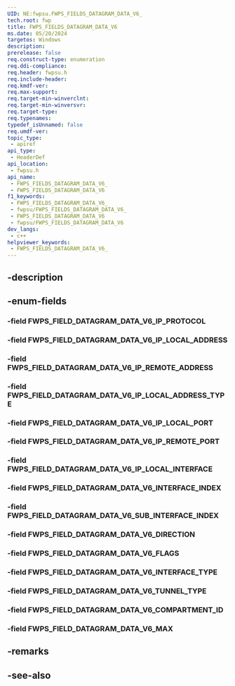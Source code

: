 ```yaml
---
UID: NE:fwpsu.FWPS_FIELDS_DATAGRAM_DATA_V6_
tech.root: fwp
title: FWPS_FIELDS_DATAGRAM_DATA_V6
ms.date: 05/20/2024
targetos: Windows
description: 
prerelease: false
req.construct-type: enumeration
req.ddi-compliance: 
req.header: fwpsu.h
req.include-header: 
req.kmdf-ver: 
req.max-support: 
req.target-min-winverclnt: 
req.target-min-winversvr: 
req.target-type: 
req.typenames: 
typedef_isUnnamed: false
req.umdf-ver: 
topic_type:
 - apiref
api_type:
 - HeaderDef
api_location:
 - fwpsu.h
api_name:
 - FWPS_FIELDS_DATAGRAM_DATA_V6_
 - FWPS_FIELDS_DATAGRAM_DATA_V6
f1_keywords:
 - FWPS_FIELDS_DATAGRAM_DATA_V6_
 - fwpsu/FWPS_FIELDS_DATAGRAM_DATA_V6_
 - FWPS_FIELDS_DATAGRAM_DATA_V6
 - fwpsu/FWPS_FIELDS_DATAGRAM_DATA_V6
dev_langs:
 - c++
helpviewer_keywords:
 - FWPS_FIELDS_DATAGRAM_DATA_V6_
---
```


## -description

## -enum-fields

### -field FWPS_FIELD_DATAGRAM_DATA_V6_IP_PROTOCOL

### -field FWPS_FIELD_DATAGRAM_DATA_V6_IP_LOCAL_ADDRESS

### -field FWPS_FIELD_DATAGRAM_DATA_V6_IP_REMOTE_ADDRESS

### -field FWPS_FIELD_DATAGRAM_DATA_V6_IP_LOCAL_ADDRESS_TYPE

### -field FWPS_FIELD_DATAGRAM_DATA_V6_IP_LOCAL_PORT

### -field FWPS_FIELD_DATAGRAM_DATA_V6_IP_REMOTE_PORT

### -field FWPS_FIELD_DATAGRAM_DATA_V6_IP_LOCAL_INTERFACE

### -field FWPS_FIELD_DATAGRAM_DATA_V6_INTERFACE_INDEX

### -field FWPS_FIELD_DATAGRAM_DATA_V6_SUB_INTERFACE_INDEX

### -field FWPS_FIELD_DATAGRAM_DATA_V6_DIRECTION

### -field FWPS_FIELD_DATAGRAM_DATA_V6_FLAGS

### -field FWPS_FIELD_DATAGRAM_DATA_V6_INTERFACE_TYPE

### -field FWPS_FIELD_DATAGRAM_DATA_V6_TUNNEL_TYPE

### -field FWPS_FIELD_DATAGRAM_DATA_V6_COMPARTMENT_ID

### -field FWPS_FIELD_DATAGRAM_DATA_V6_MAX

## -remarks

## -see-also

